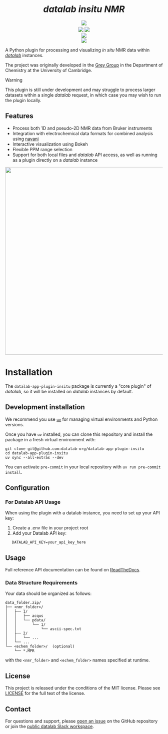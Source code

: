 # <div align="center"><i>datalab insitu NMR</i></div>

<div align="center" style="padding-bottom: 5px">
<a href="https://demo.datalab-org.io"><img src="https://img.shields.io/badge/try_it_out!-public_demo_server-orange?logo=firefox"></a>
</div>
<div align="center">
<a href="https://github.com/datalab-org/datalab-app-plugin-insitu/releases"><img src="https://badgen.net/github/release/datalab-org/datalab-app-plugin-insitu?icon=github&color=blue"></a>
<a href="https://github.com/datalab-org/datalab-app-plugin-insitu"><img src="https://badgen.net/github/license/datalab-org/datalab-app-plugin-insitu?icon=license&color=purple"></a>
</div>
<div align="center">
<a href="https://datalab-app-plugin-insitu.readthedocs.io/en/latest/?badge=latest"><img src="https://img.shields.io/readthedocs/datalab-app-plugin-insitu?logo=readthedocs"></a>
</div>
<div align="center">
<a href="https://join.slack.com/t/datalab-world/shared_invite/zt-2h58ev3pc-VV496~5je~QoT2TgFIwn4g"><img src="https://img.shields.io/badge/Slack-chat_with_us-yellow?logo=slack"></a>
</div>


A Python plugin for processing and visualizing *in situ* NMR data within [_datalab_](https://github.com/datalab-org/datalab) instances. 

The project was originally developed in the [Grey Group](https://www.ch.cam.ac.uk/group/grey/) in the Department of Chemistry at the University of Cambridge.

> [!WARNING]  
> This plugin is still under development and may struggle to process larger datasets within a single *datalab* request, in which case you may wish to run the plugin locally.

## Features

- Process both 1D and pseudo-2D NMR data from Bruker instruments
- Integration with electrochemical data formats for combined analysis using [navani](https://github.com/be-smith/navani)
- Interactive visualization using Bokeh
- Flexible PPM range selection
- Support for both local files and *datalab* API access, as well as running as a plugin directly on a *datalab* instance

<div align="center">
   <img src="./docs/assets/datalab_plugin_bokeh_plot.png" width=600rem>
</div>

# Installation

The `datalab-app-plugin-insitu` package is currently a "core plugin" of *datalab*, so it will be installed on *datalab* instances by default.

## Development installation

We recommend you use [`uv`](https://astral.sh/uv) for managing virtual environments and Python versions.

Once you have `uv` installed, you can clone this repository and install the package in a fresh virtual environment with:

```
git clone git@github.com:datalab-org/datalab-app-plugin-insitu
cd datalab-app-plugin-insitu
uv sync --all-extras --dev
```

You can activate `pre-commit` in your local repository with `uv run pre-commit install`.

## Configuration

### For Datalab API Usage

When using the plugin with a datalab instance, you need to set up your API key:

1. Create a .env file in your project root
1. Add your Datalab API key:

```Shell
   DATALAB_API_KEY=your_api_key_here
```

## Usage

Full reference API documentation can be found on [ReadTheDocs](https://datalab-app-plugin-insitu.readthedocs.io/).

### Data Structure Requirements

Your data should be organized as follows:

```Shell
data_folder.zip/
├── <nmr_folder>/
│   ├── 1/
│   │   ├── acqus
│   │   └── pdata/
│   │       └── 1/
│   │           └── ascii-spec.txt
│   ├── 2/
│   │   └── ...
│   └── ...
└── <echem_folder>/  (optional)
    └── *.MPR
```

with the `<nmr_folder>` and `<echem_folder>` names specified at runtime.

## License

This project is released under the conditions of the MIT license. Please see [LICENSE](https://github.com/datalab-org/datalab-app-plugin-insitu/blob/main/LICENSE) for the full text of the license.

## Contact

For questions and support, please [open an issue](https://github.com/datalab-org/datalab-app-plugin-insitu/issues) on the GitHub repository or join the [public datalab Slack workspace](https://join.slack.com/t/datalab-world/shared_invite/zt-2h58ev3pc-VV496~5je~QoT2TgFIwn4g).
